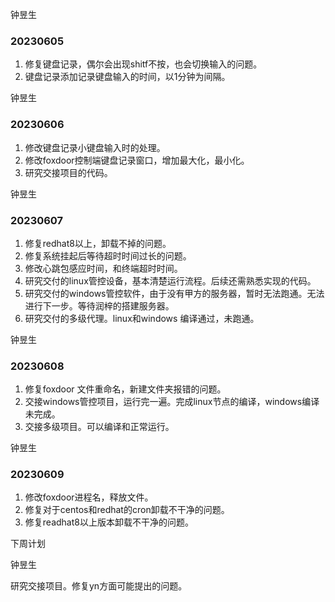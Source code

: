 钟昱生

### 20230605

1. 修复键盘记录，偶尔会出现shitf不按，也会切换输入的问题。
2. 键盘记录添加记录键盘输入的时间，以1分钟为间隔。

钟昱生

### 20230606

1. 修改键盘记录小键盘输入时的处理。
2. 修改foxdoor控制端键盘记录窗口，增加最大化，最小化。
3. 研究交接项目的代码。

钟昱生

### 20230607

1. 修复redhat8以上，卸载不掉的问题。
2. 修复系统挂起后等待超时时间过长的问题。
3. 修改心跳包感应时间，和终端超时时间。
4. 研究交付的linux管控设备，基本清楚运行流程。后续还需熟悉实现的代码。
5. 研究交付的windows管控软件，由于没有甲方的服务器，暂时无法跑通。无法进行下一步。等待润梓的搭建服务器。
6. 研究交付的多级代理。linux和windows 编译通过，未跑通。

钟昱生

### 20230608

1. 修复foxdoor 文件重命名，新建文件夹报错的问题。
2. 交接windows管控项目，运行完一遍。完成linux节点的编译，windows编译未完成。
3. 交接多级项目。可以编译和正常运行。

钟昱生

### 20230609

1. 修改foxdoor进程名，释放文件。
2. 修复对于centos和redhat的cron卸载不干净的问题。
3. 修复readhat8以上版本卸载不干净的问题。

下周计划

钟昱生

研究交接项目。修复yn方面可能提出的问题。